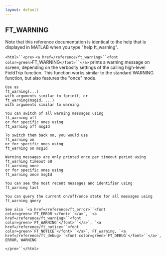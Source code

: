 ```yaml
---
layout: default
---
```


##  FT_WARNING

Note that this reference documentation is identical to the help that is displayed in MATLAB when you type "help ft_warning".

`<html>``<pre>`
    `<a href=/reference/ft_warning>``<font color=green>`FT_WARNING`</font>``</a>` prints a warning message on screen, depending on the verbosity 
    settings of the calling high-level FieldTrip function. This function works
    similar to the standard WARNING function, but also features the "once" mode.
 
    Use as
    ft_warning(...)
    with arguments similar to fprintf, or
    ft_warning(msgId, ...)
    with arguments similar to warning.
 
    You can switch of all warning messages using
    ft_warning off
    or for specific ones using
    ft_warning off msgId
 
    To switch them back on, you would use 
    ft_warning on
    or for specific ones using
    ft_warning on msgId
    
    Warning messages are only printed once per timeout period using
    ft_warning timeout 60
    ft_warning once
    or for specific ones using
    ft_warning once msgId
 
    You can see the most recent messages and identifier using
    ft_warning last
 
    You can query the current on/off/once state for all messages using
    ft_warning query
 
    See also `<a href=/reference/ft_error>``<font color=green>`FT_ERROR`</font>``</a>`, `<a href=/reference/ft_warning>``<font color=green>`FT_WARNING`</font>``</a>`, `<a href=/reference/ft_notice>``<font color=green>`FT_NOTICE`</font>``</a>`, FT_warning, `<a href=/reference/ft_debug>``<font color=green>`FT_DEBUG`</font>``</a>`, ERROR, WARNING
`</pre>``</html>`

